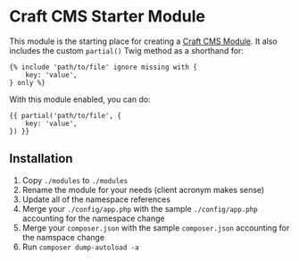 # Craft CMS Starter Module

This module is the starting place for creating a [Craft CMS Module](https://docs.craftcms.com/v3/extend/module-guide.html). It also includes the custom `partial()` Twig method as a shorthand for:

```twig
{% include 'path/to/file' ignore missing with {
    key: 'value',
} only %}
```

With this module enabled, you can do:

```twig
{{ partial('path/to/file', {
    key: 'value',
}) }}
```

## Installation

1. Copy `./modules` to `./modules`
1. Rename the module for your needs (client acronym makes sense)
1. Update all of the namespace references
1. Merge your `./config/app.php` with the sample `./config/app.php` accounting for the namespace change
1. Merge your `composer.json` with the sample `composer.json` accounting for the namspace change
1. Run `composer dump-autoload -a`